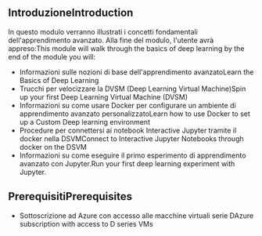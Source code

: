 ## <a name="introduction"></a><span data-ttu-id="68ad1-101">Introduzione</span><span class="sxs-lookup"><span data-stu-id="68ad1-101">Introduction</span></span> 

<span data-ttu-id="68ad1-102">In questo modulo verranno illustrati i concetti fondamentali dell'apprendimento avanzato. Alla fine del modulo, l'utente avrà appreso:</span><span class="sxs-lookup"><span data-stu-id="68ad1-102">This module will walk through the basics of deep learning by the end of the module you will:</span></span>

- <span data-ttu-id="68ad1-103">Informazioni sulle nozioni di base dell'apprendimento avanzato</span><span class="sxs-lookup"><span data-stu-id="68ad1-103">Learn the Basics of Deep Learning</span></span>
- <span data-ttu-id="68ad1-104">Trucchi per velocizzare la DVSM (Deep Learning Virtual Machine)</span><span class="sxs-lookup"><span data-stu-id="68ad1-104">Spin up your first Deep Learning Virtual Machine (DVSM)</span></span>
- <span data-ttu-id="68ad1-105">Informazioni su come usare Docker per configurare un ambiente di apprendimento avanzato personalizzato</span><span class="sxs-lookup"><span data-stu-id="68ad1-105">Learn how to use Docker to set up a Custom Deep learning environment</span></span>
- <span data-ttu-id="68ad1-106">Procedure per connettersi ai notebook Interactive Jupyter tramite il docker nella DSVM</span><span class="sxs-lookup"><span data-stu-id="68ad1-106">Connect to Interactive Jupyter Notebooks through docker on the DSVM</span></span>
- <span data-ttu-id="68ad1-107">Informazioni su come eseguire il primo esperimento di apprendimento avanzato con Jupyter.</span><span class="sxs-lookup"><span data-stu-id="68ad1-107">Run your first deep learning experiment with Jupyter.</span></span>

## <a name="prerequisites"></a><span data-ttu-id="68ad1-108">Prerequisiti</span><span class="sxs-lookup"><span data-stu-id="68ad1-108">Prerequisites</span></span>

<!---TODO: Update for sandbox?--->
- <span data-ttu-id="68ad1-109">Sottoscrizione ad Azure con accesso alle macchine virtuali serie D</span><span class="sxs-lookup"><span data-stu-id="68ad1-109">Azure subscription with access to D series VMs</span></span> 
